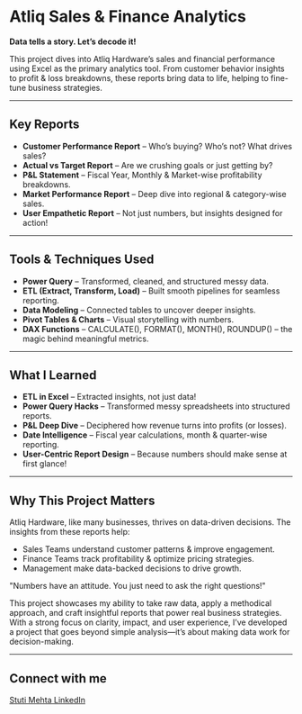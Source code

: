 # Atliq Sales & Finance Analytics  
**Data tells a story. Let’s decode it!**  

This project dives into Atliq Hardware’s sales and financial performance using Excel as the primary analytics tool. From customer behavior insights to profit & loss breakdowns, these reports bring data to life, helping to fine-tune business strategies.

---

## Key Reports  
- **Customer Performance Report** – Who’s buying? Who’s not? What drives sales?  
- **Actual vs Target Report** – Are we crushing goals or just getting by?  
- **P&L Statement** – Fiscal Year, Monthly & Market-wise profitability breakdowns.  
- **Market Performance Report** – Deep dive into regional & category-wise sales.  
- **User Empathetic Report** – Not just numbers, but insights designed for action!

---

## Tools & Techniques Used  
- **Power Query** – Transformed, cleaned, and structured messy data.  
- **ETL (Extract, Transform, Load)** – Built smooth pipelines for seamless reporting.  
- **Data Modeling** – Connected tables to uncover deeper insights.  
- **Pivot Tables & Charts** – Visual storytelling with numbers.  
- **DAX Functions** – CALCULATE(), FORMAT(), MONTH(), ROUNDUP() – the magic behind meaningful metrics.

---

## What I Learned  
- **ETL in Excel** – Extracted insights, not just data!  
- **Power Query Hacks** – Transformed messy spreadsheets into structured reports.  
- **P&L Deep Dive** – Deciphered how revenue turns into profits (or losses).  
- **Date Intelligence** – Fiscal year calculations, month & quarter-wise reporting.  
- **User-Centric Report Design** – Because numbers should make sense at first glance!

---

## Why This Project Matters  
Atliq Hardware, like many businesses, thrives on data-driven decisions. The insights from these reports help:

- Sales Teams understand customer patterns & improve engagement.  
- Finance Teams track profitability & optimize pricing strategies.  
- Management make data-backed decisions to drive growth.  

"Numbers have an attitude. You just need to ask the right questions!"

This project showcases my ability to take raw data, apply a methodical approach, and craft insightful reports that power real business strategies. With a strong focus on clarity, impact, and user experience, I’ve developed a project that goes beyond simple analysis—it’s about making data work for decision-making.

---

## Connect with me  
[Stuti Mehta LinkedIn](https://www.linkedin.com/in/stuti-mehta-459183225/)
